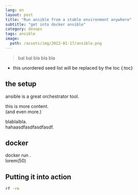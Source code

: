```yaml
---
lang: en
layout: post
title: "Run ansible from a stable environment anywhere"
subtitle: "get into docker ansible"
category: devops
tags: ansible
image:
  path: /assets/img/2022-01-17/ansible.png
---
```


> bal bal bla bla bla

<!--more-->

* this unordered seed list will be replaced by the toc
{:toc}

## the setup

ansible is a great orchestrator tool.<br>

this is more content.<br>
(and even more.)<br>

blablalbla.<br>
hahaasdfasdfasdfasdf.

## docker

docker run .<br>
lorem(50)

## Putting it into action

```bash
rf -rm
```